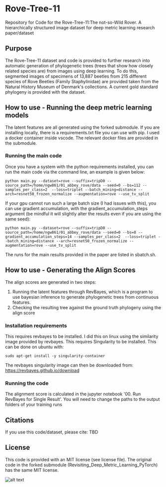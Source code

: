 # Rove-Tree-11
Repository for Code for the Rove-Tree-11:The not-so-Wild Rover. A hierarchically structured image dataset for deep metric learning research paper/dataset

## Purpose
The Rove-Tree-11 dataset and code is provided to further research into automatic generation of phylogenetic trees (trees that show how closely related species are) from images using deep learning. To do this, segmented images of specimens of 13,887 beetles from 215 different species of Rove Beetles (Family Staphylinidae) are provided taken from the Natural History Museum of Denmark's collections. A current gold standard phylogeny is provided with the dataset.

## How to use - Running the deep metric learning models
The latent features are all generated using the forked submodule. If you are installing locally, there is a requirements.txt file you can use with pip. I used a docker container inside vscode. The relevant docker files are provided in the submodule. 


### Running the main code
Once you have a system with the python requirements installed, you can run the main code via the command line, an example is given below:
```
python main.py --dataset=rove --suffix=tripD0 --source_path=/home/ngw861/01_abbey_rove/data --seed=0 --bs=112 --samples_per_class=2  --loss=triplet --batch_mining=distance --arch=resnet50_frozen_normalize --augmentation=rove --use_tv_split
```

If your gpu cannot run such a large batch size (I had issues with this), you can use gradient accumulation, with the gradient_accumulation_steps argument (be mindful it will slightly alter the results even if you are using the same seed):
```
python main.py --dataset=rove --suffix=tripD0 --source_path=/home/ngw861/01_abbey_rove/data --seed=0 --bs=8 --gradient_accumulation_steps=14 --samples_per_class=2  --loss=triplet --batch_mining=distance --arch=resnet50_frozen_normalize --augmentation=rove --use_tv_split
```
The runs for the main results provided in the paper are listed in sbatch.sh.


## How to use - Generating the Align Scores
The align scores are generated in two steps:
1. Running the latent features through RevBayes, which is a program to use bayesian inference to generate phylogenetic trees from continuous features.
2. Checking the resulting tree against the ground truth phylogeny using the align score


### Installation requirements
This requires revbayes to be installed. I did this on linux using the similarity image provided by revbayes. This requires Singularity to be installed. This can be done on ubuntu with:
```
sudo apt-get install -y singularity-container
```

The revbayes singularity image can then be downloaded from: https://revbayes.github.io/download

### Running the code
The alignment score is calculated in the jupyter notebook '00. Run RevBayes for Single Result'. You will need to change the paths to the output folders of your training runs

## Citations
If you use this code/dataset, please cite:
TBD

## License
This code is provided with an MIT license (see license file). The original code in the forked submodule (Revisiting_Deep_Metric_Learning_PyTorch) has the same MIT license. 


![alt text](https://github.com/robertahunt/Rove-Tree-11/blob/main/images/chart.png?raw=true)
